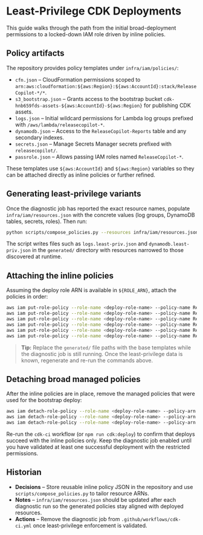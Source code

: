 # Least-Privilege CDK Deployments

This guide walks through the path from the initial broad-deployment permissions to a locked-down IAM role driven by inline policies.

## Policy artifacts

The repository provides policy templates under `infra/iam/policies/`:

* `cfn.json` – CloudFormation permissions scoped to `arn:aws:cloudformation:${aws:Region}:${aws:AccountId}:stack/ReleaseCopilot-*/*`.
* `s3_bootstrap.json` – Grants access to the bootstrap bucket `cdk-hnb659fds-assets-${aws:AccountId}-${aws:Region}` for publishing CDK assets.
* `logs.json` – Initial wildcard permissions for Lambda log groups prefixed with `/aws/lambda/releasecopilot-*`.
* `dynamodb.json` – Access to the `ReleaseCopilot-Reports` table and any secondary indexes.
* `secrets.json` – Manage Secrets Manager secrets prefixed with `releasecopilot/`.
* `passrole.json` – Allows passing IAM roles named `ReleaseCopilot-*`.

These templates use `${aws:AccountId}` and `${aws:Region}` variables so they can be attached directly as inline policies or further refined.

## Generating least-privilege variants

Once the diagnostic job has reported the exact resource names, populate `infra/iam/resources.json` with the concrete values (log groups, DynamoDB tables, secrets, roles). Then run:

```bash
python scripts/compose_policies.py --resources infra/iam/resources.json --output-dir infra/iam/policies/generated
```

The script writes files such as `logs.least-priv.json` and `dynamodb.least-priv.json` in the `generated/` directory with resources narrowed to those discovered at runtime.

## Attaching the inline policies

Assuming the deploy role ARN is available in `${ROLE_ARN}`, attach the policies in order:

```bash
aws iam put-role-policy --role-name <deploy-role-name> --policy-name ReleaseCopilotCloudFormation --policy-document file://infra/iam/policies/cfn.json
aws iam put-role-policy --role-name <deploy-role-name> --policy-name ReleaseCopilotBootstrap --policy-document file://infra/iam/policies/s3_bootstrap.json
aws iam put-role-policy --role-name <deploy-role-name> --policy-name ReleaseCopilotLogs --policy-document file://infra/iam/policies/generated/logs.least-priv.json
aws iam put-role-policy --role-name <deploy-role-name> --policy-name ReleaseCopilotDynamoDB --policy-document file://infra/iam/policies/generated/dynamodb.least-priv.json
aws iam put-role-policy --role-name <deploy-role-name> --policy-name ReleaseCopilotSecrets --policy-document file://infra/iam/policies/generated/secrets.least-priv.json
aws iam put-role-policy --role-name <deploy-role-name> --policy-name ReleaseCopilotPassRole --policy-document file://infra/iam/policies/generated/passrole.least-priv.json
```

> **Tip:** Replace the `generated/` file paths with the base templates while the diagnostic job is still running. Once the least-privilege data is known, regenerate and re-run the commands above.

## Detaching broad managed policies

After the inline policies are in place, remove the managed policies that were used for the bootstrap deploy:

```bash
aws iam detach-role-policy --role-name <deploy-role-name> --policy-arn arn:aws:iam::aws:policy/CloudWatchLogsFullAccess
aws iam detach-role-policy --role-name <deploy-role-name> --policy-arn arn:aws:iam::aws:policy/SecretsManagerReadWrite
aws iam detach-role-policy --role-name <deploy-role-name> --policy-arn arn:aws:iam::aws:policy/AmazonDynamoDBReadOnlyAccess
```

Re-run the `cdk-ci` workflow (or `npm run cdk:deploy`) to confirm that deploys succeed with the inline policies only. Keep the diagnostic job enabled until you have validated at least one successful deployment with the restricted permissions.

## Historian

* **Decisions** – Store reusable inline policy JSON in the repository and use `scripts/compose_policies.py` to tailor resource ARNs.
* **Notes** – `infra/iam/resources.json` should be updated after each diagnostic run so the generated policies stay aligned with deployed resources.
* **Actions** – Remove the diagnostic job from `.github/workflows/cdk-ci.yml` once least-privilege enforcement is validated.
